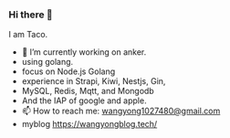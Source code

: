 ### Hi there 👋
I am Taco.
- 🔭 I’m currently working on anker.
- using golang.
- focus on Node.js Golang
- experience in Strapi, Kiwi, Nestjs, Gin, 
- MySQL, Redis, Mqtt, and Mongodb 
- And the IAP of google and apple.
- 📫 How to reach me: wangyong1027480@gmail.com
- myblog https://wangyongblog.tech/

<!--
**WuHanMuMu/WuHanMuMu** is a ✨ _special_ ✨ repository because its `README.md` (this file) appears on your GitHub profile.

Here are some ideas to get you started:

- 🔭 I’m currently working on ...
- 🌱 I’m currently learning ...
- 👯 I’m looking to collaborate on ...
- 🤔 I’m looking for help with ...
- 💬 Ask me about ...
- 📫 How to reach me: ...
- 😄 Pronouns: ...
- ⚡ Fun fact: ...
-->
